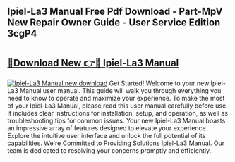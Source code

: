 ## Ipiel-La3 Manual Free Pdf Download - Part-MpV New Repair Owner Guide - User Service Edition 3cgP4

# <h2><a href="http://bc99595.oget.top/?id=Ipiel-La3+Manual">🔗Download New 👉🔴 Ipiel-La3 Manual</a></h2>

[![Ipiel-La3 Manual new download](https://i.imgur.com/5g1atiW.png)](http://bc99595.oget.top/?id=Ipiel-La3+Manual)
Get Started! Welcome to your new Ipiel-La3 Manual user manual. This guide will walk you through everything you need to know to operate and maximize your experience. To make the most of your Ipiel-La3 Manual, please read this user manual carefully before use. It includes clear instructions for installation, setup, and operation, as well as troubleshooting tips for common issues. Your new Ipiel-La3 Manual boasts an impressive array of features designed to elevate your experience. Explore the intuitive user interface and unlock the full potential of its capabilities. We're Committed to Providing Solutions Ipiel-La3 Manual. Our team is dedicated to resolving your concerns promptly and efficiently.
